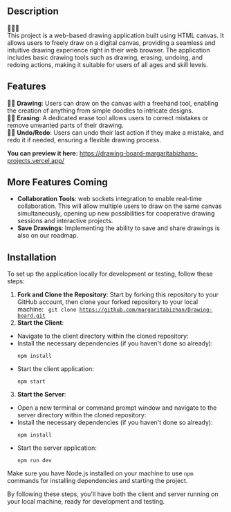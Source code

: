 ## Description
🎨🎨🎨</br>
This project is a web-based drawing application built using HTML canvas. It allows users to freely draw on a digital canvas, providing a seamless and intuitive drawing experience right in their web browser. The application includes basic drawing tools such as drawing, erasing, undoing, and redoing actions, making it suitable for users of all ages and skill levels.

## Features
🧑‍🎨 **Drawing**: Users can draw on the canvas with a freehand tool, enabling the creation of anything from simple doodles to intricate designs.</br>
🧑‍🎨 **Erasing**: A dedicated erase tool allows users to correct mistakes or remove unwanted parts of their drawing.</br>
🧑‍🎨 **Undo/Redo**: Users can undo their last action if they make a mistake, and redo it if needed, ensuring a flexible drawing process.</br>

<b>You can preview it here:</b>
https://drawing-board-margaritabizhans-projects.vercel.app/

## More Features Coming
- **Collaboration Tools**: web sockets integration to enable real-time collaboration. This will allow multiple users to draw on the same canvas simultaneously, opening up new possibilities for cooperative drawing sessions and interactive projects.
- **Save Drawings**: Implementing the ability to save and share drawings is also on our roadmap.

## Installation
To set up the application locally for development or testing, follow these steps:

1. **Fork and Clone the Repository**: Start by forking this repository to your GitHub account, then clone your forked repository to your local machine:
   <code> git clone https://github.com/margaritabizhan/Drawing-board.git</code>
2. **Start the Client**:
- Navigate to the client directory within the cloned repository:
- Install the necessary dependencies (if you haven't done so already):
  ```
  npm install
  ```
- Start the client application:
  ```
  npm start
  ```

3. **Start the Server**:
- Open a new terminal or command prompt window and navigate to the server directory within the cloned repository:
- Install the necessary dependencies (if you haven't done so already):
  ```
  npm install
  ```
- Start the server application:
  ```
  npm run dev
  ```

Make sure you have Node.js installed on your machine to use `npm` commands for installing dependencies and starting the project.

By following these steps, you'll have both the client and server running on your local machine, ready for development and testing.
